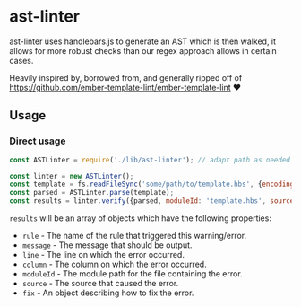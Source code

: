 # ast-linter

ast-linter uses handlebars.js to generate an AST which is then walked, it
allows for more robust checks than our regex approach allows in certain cases.

Heavily inspired by, borrowed from, and generally ripped off of
https://github.com/ember-template-lint/ember-template-lint ❤️

## Usage

### Direct usage

```js
const ASTLinter = require('./lib/ast-linter'); // adapt path as needed

const linter = new ASTLinter();
const template = fs.readFileSync('some/path/to/template.hbs', {encoding: 'utf8'});
const parsed = ASTLinter.parse(template);
const results = linter.verify({parsed, moduleId: 'template.hbs', source: template});
```

`results` will be an array of objects which have the following properties:
* `rule` - The name of the rule that triggered this warning/error.
* `message` - The message that should be output.
* `line` - The line on which the error occurred.
* `column` - The column on which the error occurred.
* `moduleId` - The module path for the file containing the error.
* `source` - The source that caused the error.
* `fix` - An object describing how to fix the error.
